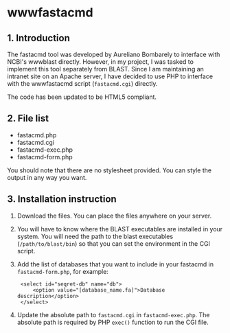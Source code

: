 # wwwfastacmd

## 1. Introduction
The fastacmd tool was developed by Aureliano Bombarely to interface with NCBI's wwwblast directly. However, in my project, I was tasked to implement this tool separately from BLAST. Since I am maintaining an intranet site on an Apache server, I have decided to use PHP to interface with the wwwfastacmd script (`fastacmd.cgi`) directly.

The code has been updated to be HTML5 compliant.

## 2. File list
* fastacmd.php
* fastacmd.cgi
* fastacmd-exec.php
* fastacmd-form.php

You should note that there are no stylesheet provided. You can style the output in any way you want.

## 3. Installation instruction
1. Download the files. You can place the files anywhere on your server.

2. You will have to know where the BLAST executables are installed in your system. You will need the path to the blast executables (`/path/to/blast/bin`) so that you can set the environment in the CGI script.

3. Add the list of databases that you want to include in your fastacmd in `fastacmd-form.php`, for example:

        <select id="seqret-db" name="db">
            <option value="[database_name.fa]">Database description</option>
        </select>

4. Update the absolute path to `fastacmd.cgi` in `fastacmd-exec.php`. The absolute path is required by PHP `exec()` function to run the CGI file.
